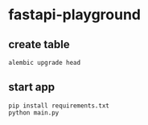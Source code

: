 # fastapi-playground

## create table 
```
alembic upgrade head
```
## start app
```
pip install requirements.txt
python main.py
```
